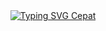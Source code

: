 <div align="center">
  <a href="https://git.io/typing-svg">
    <img src="https://readme-typing-svg.demolab.com/?font=VT323&size=27&color=33FF33&center=true&vCenter=true&width=500&lines=Hello+world,+this+is+my+portfolio+website&duration=3000ms" alt="Typing SVG Cepat" />
  </a>
</div>
